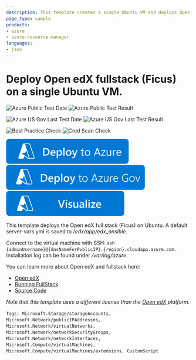 ```yaml
---
description: This template creates a single Ubuntu VM and deploys Open edX fullstack (Ficus) on it.
page_type: sample
products:
- azure
- azure-resource-manager
languages:
- json
---
```

# Deploy Open edX fullstack (Ficus) on a single Ubuntu VM.

![Azure Public Test Date](https://azurequickstartsservice.blob.core.windows.net/badges/application-workloads/opendx/openedx-fullstack-ubuntu/PublicLastTestDate.svg)
![Azure Public Test Result](https://azurequickstartsservice.blob.core.windows.net/badges/application-workloads/opendx/openedx-fullstack-ubuntu/PublicDeployment.svg)

![Azure US Gov Last Test Date](https://azurequickstartsservice.blob.core.windows.net/badges/application-workloads/opendx/openedx-fullstack-ubuntu/FairfaxLastTestDate.svg)
![Azure US Gov Last Test Result](https://azurequickstartsservice.blob.core.windows.net/badges/application-workloads/opendx/openedx-fullstack-ubuntu/FairfaxDeployment.svg)

![Best Practice Check](https://azurequickstartsservice.blob.core.windows.net/badges/application-workloads/opendx/openedx-fullstack-ubuntu/BestPracticeResult.svg)
![Cred Scan Check](https://azurequickstartsservice.blob.core.windows.net/badges/application-workloads/opendx/openedx-fullstack-ubuntu/CredScanResult.svg)

[![Deploy To Azure](https://raw.githubusercontent.com/Azure/azure-quickstart-templates/master/1-CONTRIBUTION-GUIDE/images/deploytoazure.svg?sanitize=true)](https://portal.azure.com/#create/Microsoft.Template/uri/https%3A%2F%2Fraw.githubusercontent.com%2FAzure%2Fazure-quickstart-templates%2Fmaster%2Fapplication-workloads%2Fopendx%2Fopenedx-fullstack-ubuntu%2Fazuredeploy.json)
[![Deploy To Azure US Gov](https://raw.githubusercontent.com/Azure/azure-quickstart-templates/master/1-CONTRIBUTION-GUIDE/images/deploytoazuregov.svg?sanitize=true)]( https://portal.azure.us/#create/Microsoft.Template/uri/https%3A%2F%2Fraw.githubusercontent.com%2FAzure%2Fazure-quickstart-templates%2Fmaster%2Fapplication-workloads%2Fopendx%2Fopenedx-fullstack-ubuntu%2Fazuredeploy.json)
[![Visualize](https://raw.githubusercontent.com/Azure/azure-quickstart-templates/master/1-CONTRIBUTION-GUIDE/images/visualizebutton.svg?sanitize=true)](http://armviz.io/#/?load=https%3A%2F%2Fraw.githubusercontent.com%2FAzure%2Fazure-quickstart-templates%2Fmaster%2Fapplication-workloads%2Fopendx%2Fopenedx-fullstack-ubuntu%2Fazuredeploy.json)

This template deploys the Open edX full stack (Ficus) on Ubuntu. A default server-vars.yml is saved to */edx/app/edx_ansible*.

Connect to the virtual machine with SSH: `ssh {adminUsername}@{dnsNameForPublicIP}.{region}.cloudapp.azure.com`. Installation log can be found under */var/log/azure*.

You can learn more about Open edX and fullstack here:
- [Open edX](https://open.edx.org)
- [Running FullStack](https://openedx.atlassian.net/wiki/display/OpenOPS/Running+Fullstack)
- [Source Code](https://github.com/edx/edx-platform)

*Note that this template uses a different license than the [Open edX](https://github.com/edx/edx-platform/blob/master/LICENSE) platform.*

`Tags: Microsoft.Storage/storageAccounts, Microsoft.Network/publicIPAddresses, Microsoft.Network/virtualNetworks, Microsoft.Network/networkSecurityGroups, Microsoft.Network/networkInterfaces, Microsoft.Compute/virtualMachines, Microsoft.Compute/virtualMachines/extensions, CustomScript`
